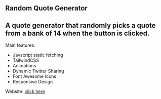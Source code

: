 ## Random Quote Generator

## A quote generator that randomly picks a quote from a bank of 14 when the button is clicked.

Main features:

 - Javscript static fetching
 - TailwindCSS
 - Animations
 - Dynamic Twitter Sharing
 - Font Awesome Icons
 - Responsive Design

 Website: [click here](nextjs-random-quote-gamma.vercel.app/)

